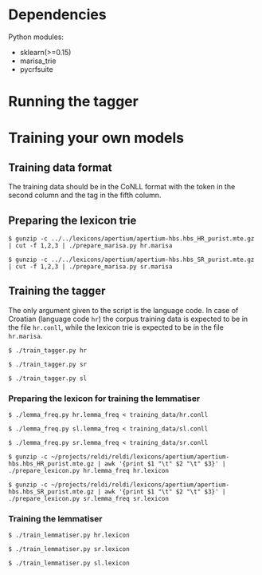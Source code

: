 # Dependencies

Python modules:

* sklearn(>=0.15)
* marisa_trie
* pycrfsuite

# Running the tagger

# Training your own models

## Training data format

The training data should be in the CoNLL format with the token in the second column and the tag in the fifth column.

## Preparing the lexicon trie

`$ gunzip -c ../../lexicons/apertium/apertium-hbs.hbs_HR_purist.mte.gz | cut -f 1,2,3 | ./prepare_marisa.py hr.marisa`

`$ gunzip -c ../../lexicons/apertium/apertium-hbs.hbs_SR_purist.mte.gz | cut -f 1,2,3 | ./prepare_marisa.py sr.marisa`

## Training the tagger

The only argument given to the script is the language code. In case of Croatian (language code `hr`) the corpus training data is expected to be in the file `hr.conll`, while the lexicon trie is expected to be in the file `hr.marisa`.

`$ ./train_tagger.py hr`

`$ ./train_tagger.py sr`

`$ ./train_tagger.py sl`

### Preparing the lexicon for training the lemmatiser

`$ ./lemma_freq.py hr.lemma_freq < training_data/hr.conll`

`$ ./lemma_freq.py sl.lemma_freq < training_data/sl.conll`

`$ ./lemma_freq.py sr.lemma_freq < training_data/sr.conll`

`$ gunzip -c ~/projects/reldi/reldi/lexicons/apertium/apertium-hbs.hbs_HR_purist.mte.gz | awk '{print $1 "\t" $2 "\t" $3}' | ./prepare_lexicon.py hr.lemma_freq hr.lexicon`

`$ gunzip -c ~/projects/reldi/reldi/lexicons/apertium/apertium-hbs.hbs_SR_purist.mte.gz | awk '{print $1 "\t" $2 "\t" $3}' | ./prepare_lexicon.py sr.lemma_freq sr.lexicon`

### Training the lemmatiser

`$ ./train_lemmatiser.py hr.lexicon`

`$ ./train_lemmatiser.py sr.lexicon`

`$ ./train_lemmatiser.py sl.lexicon`

